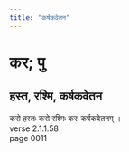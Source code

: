 ```yaml
---
title: "कर्षकवेतन"
---
```


# कर; पु
## हस्त, रश्मि, कर्षकवेतन
करो हस्तः करो रश्मिः करः कर्षकवेतनम् ।<br />verse 2.1.1.58<br />page 0011

